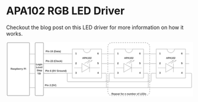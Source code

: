 # APA102 RGB LED Driver

Checkout the blog post on this LED driver for more information on how it works.

![wiring-diagram.png](wiring-diagram.png)
